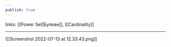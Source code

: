 ```yaml
---
publish: true
---
```

links: [[Power Set|Булеан]], [[Cardinality]]

---

![[Screenshot 2022-07-13 at 12.33.43.png]]

